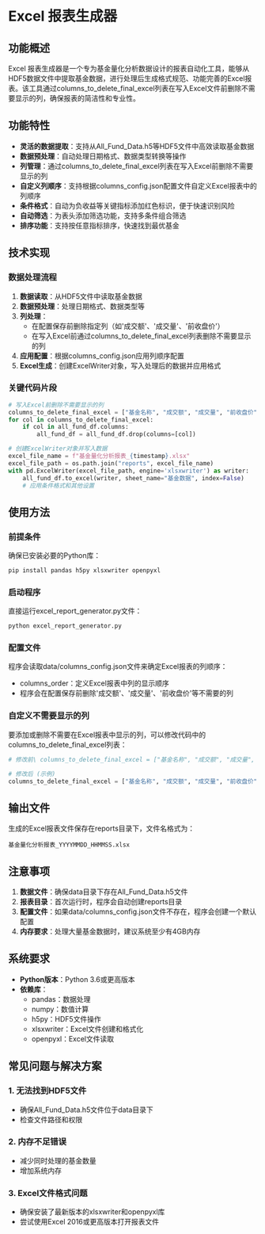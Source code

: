 # Excel 报表生成器

## 功能概述

Excel 报表生成器是一个专为基金量化分析数据设计的报表自动化工具，能够从HDF5数据文件中提取基金数据，进行处理后生成格式规范、功能完善的Excel报表。该工具通过columns_to_delete_final_excel列表在写入Excel文件前删除不需要显示的列，确保报表的简洁性和专业性。

## 功能特性

- **灵活的数据提取**：支持从All_Fund_Data.h5等HDF5文件中高效读取基金数据
- **数据预处理**：自动处理日期格式、数据类型转换等操作
- **列管理**：通过columns_to_delete_final_excel列表在写入Excel前删除不需要显示的列
- **自定义列顺序**：支持根据columns_config.json配置文件自定义Excel报表中的列顺序
- **条件格式**：自动为负收益等关键指标添加红色标识，便于快速识别风险
- **自动筛选**：为表头添加筛选功能，支持多条件组合筛选
- **排序功能**：支持按任意指标排序，快速找到最优基金

## 技术实现

### 数据处理流程

1. **数据读取**：从HDF5文件中读取基金数据
2. **数据预处理**：处理日期格式、数据类型等
3. **列处理**：
   - 在配置保存前删除指定列（如'成交额'、'成交量'、'前收盘价'）
   - 在写入Excel前通过columns_to_delete_final_excel列表删除不需要显示的列
4. **应用配置**：根据columns_config.json应用列顺序配置
5. **Excel生成**：创建ExcelWriter对象，写入处理后的数据并应用格式

### 关键代码片段

```python
# 写入Excel前删除不需要显示的列
columns_to_delete_final_excel = ["基金名称", "成交额", "成交量", "前收盘价"]
for col in columns_to_delete_final_excel:
    if col in all_fund_df.columns:
        all_fund_df = all_fund_df.drop(columns=[col])

# 创建ExcelWriter对象并写入数据
excel_file_name = f"基金量化分析报表_{timestamp}.xlsx"
excel_file_path = os.path.join("reports", excel_file_name)
with pd.ExcelWriter(excel_file_path, engine='xlsxwriter') as writer:
    all_fund_df.to_excel(writer, sheet_name="基金数据", index=False)
    # 应用条件格式和其他设置
```

## 使用方法

### 前提条件

确保已安装必要的Python库：
```bash
pip install pandas h5py xlsxwriter openpyxl
```

### 启动程序

直接运行excel_report_generator.py文件：
```bash
python excel_report_generator.py
```

### 配置文件

程序会读取data/columns_config.json文件来确定Excel报表的列顺序：
- columns_order：定义Excel报表中列的显示顺序
- 程序会在配置保存前删除'成交额'、'成交量'、'前收盘价'等不需要的列

### 自定义不需要显示的列

要添加或删除不需要在Excel报表中显示的列，可以修改代码中的columns_to_delete_final_excel列表：
```python
# 修改前\ columns_to_delete_final_excel = ["基金名称", "成交额", "成交量", "前收盘价"]

# 修改后 (示例)
columns_to_delete_final_excel = ["基金名称", "成交额", "成交量", "前收盘价", "其他不需要的列"]
```

## 输出文件

生成的Excel报表文件保存在reports目录下，文件名格式为：
```
基金量化分析报表_YYYYMMDD_HHMMSS.xlsx
```

## 注意事项

1. **数据文件**：确保data目录下存在All_Fund_Data.h5文件
2. **报表目录**：首次运行时，程序会自动创建reports目录
3. **配置文件**：如果data/columns_config.json文件不存在，程序会创建一个默认配置
4. **内存要求**：处理大量基金数据时，建议系统至少有4GB内存

## 系统要求

- **Python版本**：Python 3.6或更高版本
- **依赖库**：
  - pandas：数据处理
  - numpy：数值计算
  - h5py：HDF5文件操作
  - xlsxwriter：Excel文件创建和格式化
  - openpyxl：Excel文件读取

## 常见问题与解决方案

### 1. 无法找到HDF5文件
- 确保All_Fund_Data.h5文件位于data目录下
- 检查文件路径和权限

### 2. 内存不足错误
- 减少同时处理的基金数量
- 增加系统内存

### 3. Excel文件格式问题
- 确保安装了最新版本的xlsxwriter和openpyxl库
- 尝试使用Excel 2016或更高版本打开报表文件